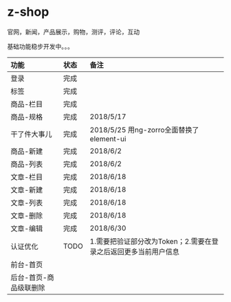 # z-shop
官网，新闻，产品展示，购物，测评，评论，互动


基础功能稳步开发中。。。

|功能|状态|备注|
|:----|:----|:----|
|登录|完成||
|标签|完成||
|商品-栏目|完成||
|商品-规格|完成|2018/5/17|
|干了件大事儿|完成|2018/5/25 用ng-zorro全面替换了element-ui|
|商品-新建|完成|2018/6/2|
|商品-列表|完成|2018/6/2|
|文章-栏目|完成|2018/6/18|
|文章-新建|完成|2018/6/18|
|文章-列表|完成|2018/6/18|
|文章-删除|完成|2018/6/18|
|文章-编辑|完成|2018/6/30|
|认证优化|TODO|1.需要把验证部分改为Token；2.需要在登录之后返回更多当前用户信息|
|前台-首页|||
|后台-首页-商品级联删除|||